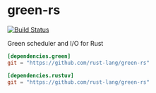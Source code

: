 # green-rs

[![Build Status](https://travis-ci.org/rust-lang/green-rs.svg?branch=master)](https://travis-ci.org/alexcrichton/green-rs)

Green scheduler and I/O for Rust

```toml
[dependencies.green]
git = "https://github.com/rust-lang/green-rs"

[dependencies.rustuv]
git = "https://github.com/rust-lang/green-rs"
```
